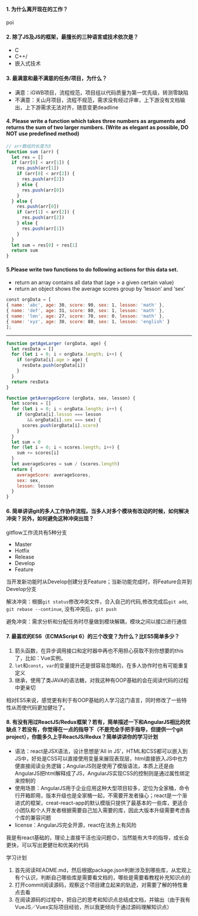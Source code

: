#### 1. 为什么离开现在的工作？
poi

#### 2. 除了JS及JS的框架，最擅长的三种语言或技术依次是？
- C
- C++/
- 嵌入式技术

#### 3. 最满意和最不满意的任务/项目，为什么？
- 满意：iGWB项目，流程规范，项目组以代码质量为第一优先级，转测零缺陷
- 不满意：关山月项目，流程不规范，需求没有经过评审，上下游没有文档输出，上下游需求无法对齐，随意变更deadline

#### 4. Please write a function which takes three numbers as arguments and returns the sum of two larger numbers. (Write as elegant as possible, DO NOT use predefined method)
```js
// arr数组的长度为3
function sum (arr) {
  let res = []
  if (arr[0] < arr[1]) {
    res.push(arr[1])
    if (arr[0] < arr[2]) {
      res.push(arr[2])
    } else {
      res.push(arr[0])
    }
  } else {
    res.push(arr[0])
    if (arr[1] < arr[2]) {
      res.push(arr[2])
    } else {
      res.push(arr[1])
    }
  }
  let sum = res[0] + res[1]
  return sum
}
```

#### 5.Please write two functions to do following actions for this data set.
- return an array contains all data that (age > a given certain value)
- return an object shows the average scores group by ’lesson’ and ‘sex’

```js
const orgData = [
{ name: 'abc', age: 30, score: 90, sex: 1, lesson: 'math' },
{ name: 'def', age: 31, score: 80, sex: 1, lesson: 'math' },
{ name: 'lmn', age: 27, score: 70, sex: 0, lesson: 'math' },
{ name: 'xyz', age: 30, score: 80, sex: 1, lesson: 'english' }
];
```
--------------
```js
function getAgeLarger (orgData, age) {
  let resData = []
  for (let i = 0; i < orgData.length; i++) {
    if (orgData[i].age > age) {
      resData.push(orgData[i])
    }
  }
  return resData
}

function getAverageScore (orgData, sex, lesson) {
  let scores = []
  for (let i = 0; i < orgData.length; i++) {
    if (orgData[i].lesson === lesson
        && orgData[i].sex === sex) {
      scores.push(orgData[i].score)
    }
  }
  let sum = 0
  for (let i = 0; i < scores.length; i++) {
    sum += scores[i]
  }
  let averageScores = sum / (scores.length)
  return {
    averageScore: averageScores,
    sex: sex,
    lesson: lesson
  }
}
```
#### 6. 简单讲讲git的多人工作协作流程。当多人对多个模块有改动的时候，如何解决冲突？另外，如何避免这种冲突出现？

gitflow工作流共有5种分支
- Master
- Hotfix
- Release
- Develop
- Feature

当开发新功能时从Develop创建分支Feature；当新功能完成时，将Feature合并到Develop分支

解决冲突：根据`git status`修改冲突文件，合入自己的代码,修改完成后`git add`, `git rebase --continue`, 没有冲突后，`git push`

避免冲突：需求分析和分配任务时尽量做到模块解耦，模块之间以接口进行通信

#### 7. 最喜欢的ES6（ECMAScript 6）的三个改变？为什么？比ES5简单多少？
1. 箭头函数，在异步调用接口和定时器中再也不用担心获取不到你想要的this了，比如：Vue实例。
2. `let`和`const`，`var`的变量提升还是很容易忽略的，在多人协作时也有可能重复定义
3. 继承，使用了类JAVA的语法糖，对我这种有OOP基础的会在阅读代码的过程中更亲切

相对ES5来说，感觉更有利于有OOP基础的人学习这门语言，同时修改了一些特性从而使代码更加健壮了。

#### 8. 有没有用过ReactJS/Redux框架？若有，简单描述一下和AngularJS相比的优缺点？若没有，你觉得在一点的指导下（不是完全手把手指导，但提供一个git project），你能多久上手ReactJS/Redux？简单讲讲你的学习计划


- 语法：react是JSX语法，设计思想是‘All in JS’，HTML和CSS都可以嵌入到JS中，好处是CSS可以直接使用变量来展现表现层，html直接嵌入JS中也方便直接阅读业务逻辑；AngularJS则是使用了模版语法，本质上还是由AngularJS把html解释成了JS，AngularJS实现CSS的控制则是通过属性绑定来控制的
- 使用场景：AngularJS用于企业应用这种大型项目较多，定位为全家桶，命令行开箱即用，版本升级也是全家桶一起，不需要开发者操心；react是一个渐进式的框架，creat-react-app的默认模版只提供了最基本的一些库，更适合小团队和个人开发者根据需要自己加入需要的库，因此大版本升级需要考虑各个库的兼容问题
- license：AngularJS完全开源，react在法务上有风险

我是有react基础的，理论上直接干活也没问题😊，当然能有大牛的指导，成长会更快，可以写出更健壮和优美的代码

学习计划
1. 首先阅读README.md，然后根据package.json判断涉及到哪些库，从宏观上有个认识，判断自己哪些库是需要看文档的，哪些是需要看教程补充知识点的
2. 打开commit阅读源码，观察这个项目建立起来的轨迹，对需要了解的特性重点去看
3. 在阅读源码的过程中，把自己的思考和知识点总结成文档，并输出（由于我有VueJS／Vuex实际项目经验，所以我更倾向于通过源码理解知识点）
